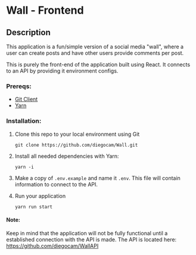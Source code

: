 # Wall - Frontend

## Description

This application is a fun/simple version of a social media "wall", where a user can create posts and have other users provide comments per post. 

This is purely the front-end of the application built using React. It connects to an API by providing it environment configs.

### Prereqs:

* [Git Client](https://git-scm.com/downloads)
* [Yarn](https://yarnpkg.com/en/)

### Installation:

1. Clone this repo to your local environment using Git
    ```
    git clone https://github.com/diegocam/Wall.git
    ```

2. Install all needed dependencies with Yarn: 

    ```
    yarn -i
    ```
2. Make a copy of `.env.example` and name it `.env`. This file will contain information to connect to the API.

3. Run your application
    ```
    yarn run start
    ```

#### Note:
Keep in mind that the application will not be fully functional until a established connection with the API is made. The API is located here: https://github.com/diegocam/WallAPI